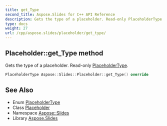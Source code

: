 ```yaml
---
title: get_Type
second_title: Aspose.Slides for C++ API Reference
description: Gets the type of a placeholder. Read-only PlaceholderType.
type: docs
weight: 27
url: /cpp/aspose.slides/placeholder/get_type/
---
```

## Placeholder::get_Type method


Gets the type of a placeholder. Read-only [PlaceholderType](../../placeholdertype/).

```cpp
PlaceholderType Aspose::Slides::Placeholder::get_Type() override
```

## See Also

* Enum [PlaceholderType](../../placeholdertype/)
* Class [Placeholder](../)
* Namespace [Aspose::Slides](../../)
* Library [Aspose.Slides](../../../)
